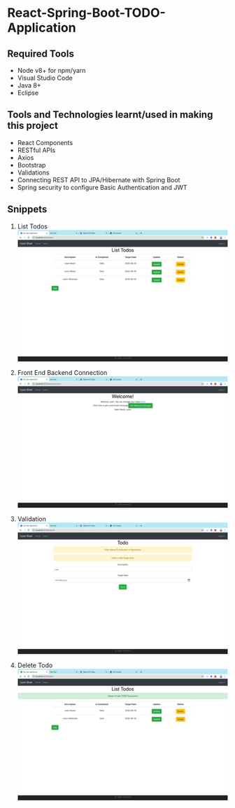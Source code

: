 # React-Spring-Boot-TODO-Application


## Required Tools
* Node v8+ for npm/yarn
* Visual Studio Code
* Java 8+
* Eclipse

## Tools and Technologies learnt/used in making this project
* React Components
* RESTful APIs
* Axios
* Bootstrap
* Validations
* Connecting REST API to JPA/Hibernate with Spring Boot
* Spring security to configure Basic Authentication and JWT

## Snippets

1. List Todos
![List Todos](https://github.com/vyom-shah/React-Spring-Boot-TODO-Application/blob/master/Images/List_Todos.png)

2. Front End Backend Connection
![Front End Backend Connection](https://github.com/vyom-shah/React-Spring-Boot-TODO-Application/blob/master/Images/Test%20frontend_backend%20connection.png)

3. Validation
![Validation](https://github.com/vyom-shah/React-Spring-Boot-TODO-Application/blob/master/Images/Todo_Validation.png)

4. Delete Todo
![Delete Todo](https://github.com/vyom-shah/React-Spring-Boot-TODO-Application/blob/master/Images/Delete_Successful.png)

